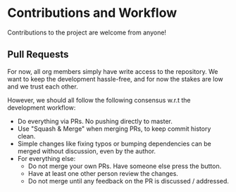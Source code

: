 # Contributions and Workflow

Contributions to the project are welcome from anyone!

## Pull Requests

For now, all org members simply have write access to the repository. We want to keep the development hassle-free, and for now the stakes are low and we trust each other.

However, we should all follow the following consensus w.r.t the development workflow:

 - Do everything via PRs. No pushing directly to master.
 - Use "Squash & Merge" when merging PRs, to keep commit history clean.
 - Simple changes like fixing typos or bumping dependencies can be merged without discussion, even by the author.
 - For everything else:
   - Do not merge your own PRs. Have someone else press the button.
   - Have at least one other person review the changes.
   - Do not merge until any feedback on the PR is discussed / addressed.
